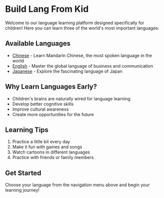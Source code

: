 # Build Lang From Kid

Welcome to our language learning platform designed specifically for children! Here you can learn three of the world's most important languages:

## Available Languages

- [Chinese](chinese.md) - Learn Mandarin Chinese, the most spoken language in the world
- [English](english.md) - Master the global language of business and communication
- [Japanese](japanese.md) - Explore the fascinating language of Japan

## Why Learn Languages Early?

- Children's brains are naturally wired for language learning
- Develop better cognitive skills
- Improve cultural awareness
- Create more opportunities for the future

## Learning Tips

1. Practice a little bit every day
2. Make it fun with games and songs
3. Watch cartoons in different languages
4. Practice with friends or family members

## Get Started

Choose your language from the navigation menu above and begin your learning journey!
